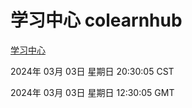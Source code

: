 # 学习中心 colearnhub
[学习中心](http://219.139.197.65:56308/colearnhub/)

2024年 03月 03日 星期日 20:30:05 CST

2024年 03月 03日 星期日 12:30:05 GMT
